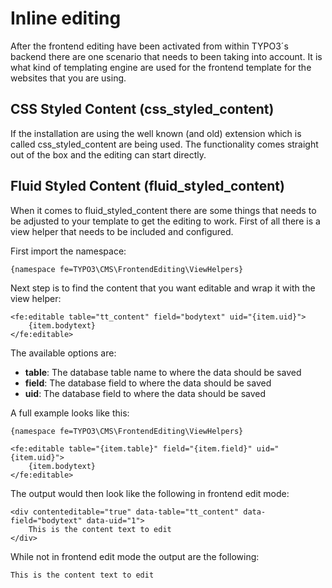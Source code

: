 # Inline editing

After the frontend editing have been activated from within TYPO3´s backend
there are one scenario that needs to been taking into account. It is what 
kind of templating engine are used for the frontend template for the websites
that you are using. 

## CSS Styled Content (css_styled_content)

If the installation are using the well known (and old) extension which is called
css_styled_content are being used. The functionality comes straight out of the
box and the editing can start directly.

## Fluid Styled Content (fluid_styled_content)

When it comes to fluid_styled_content there are some things that needs to be
adjusted to your template to get the editing to work. First of all there is
a view helper that needs to be included and configured. 

First import the namespace:

    {namespace fe=TYPO3\CMS\FrontendEditing\ViewHelpers}

Next step is to find the content that you want editable and wrap it
with the view helper: 

    <fe:editable table="tt_content" field="bodytext" uid="{item.uid}">
        {item.bodytext}
    </fe:editable>

The available options are:

* **table**: The database table name to where the data should be saved
* **field**: The database field to where the data should be saved
* **uid**: The database field to where the data should be saved

A full example looks like this: 

    {namespace fe=TYPO3\CMS\FrontendEditing\ViewHelpers}
    
    <fe:editable table="{item.table}" field="{item.field}" uid="{item.uid}">
        {item.bodytext}
    </fe:editable>

The output would then look like the following in frontend edit mode: 

    <div contenteditable="true" data-table="tt_content" data-field="bodytext" data-uid="1">
        This is the content text to edit
    </div>

While not in frontend edit mode the output are the following: 

    This is the content text to edit